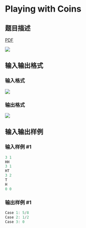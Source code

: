 # Playing with Coins

## 题目描述

[problemUrl]: https://uva.onlinejudge.org/index.php?option=com_onlinejudge&Itemid=8&category=20&page=show_problem&problem=1776

[PDF](https://uva.onlinejudge.org/external/108/p10835.pdf)

![](https://cdn.luogu.com.cn/upload/vjudge_pic/UVA10835/e2ca9c183316e3d269730e81c8fefd13493222c9.png)

## 输入输出格式

### 输入格式

![](https://cdn.luogu.com.cn/upload/vjudge_pic/UVA10835/5258033c5734406599293c0d3770cfed283dfa02.png)

### 输出格式

![](https://cdn.luogu.com.cn/upload/vjudge_pic/UVA10835/e03bf67083ead6cc73a3d2dc0e46cea6ad223375.png)

## 输入输出样例

### 输入样例 #1

```cpp
3 1
HH
3 1
HT
3 2
T
H
0 0
```


### 输出样例 #1

```cpp
Case 1: 5/8
Case 2: 1/2
Case 3: 0
```


